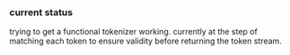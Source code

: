 ### current status
trying to get a functional tokenizer working. currently at the step of matching each token to ensure validity before
returning the token stream.

